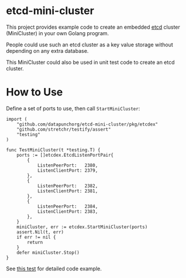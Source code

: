 # etcd-mini-cluster

This project provides example code to create an embedded [etcd](https://etcd.io) cluster (MiniCluster)
in your own Golang program.

People could use such an etcd cluster as a key value storage without depending on any extra database.

This MiniCluster could also be used in unit test code to create an etcd cluster.

# How to Use

Define a set of ports to use, then call `StartMiniCluster`:

```
import (
	"github.com/datapunchorg/etcd-mini-cluster/pkg/etcdex"
	"github.com/stretchr/testify/assert"
	"testing"
)

func TestMiniCluster(t *testing.T) {
	ports := []etcdex.EtcdListenPortPair{
		{
			ListenPeerPort:   2380,
			ListenClientPort: 2379,
		},
		{
			ListenPeerPort:   2382,
			ListenClientPort: 2381,
		},
		{
			ListenPeerPort:   2384,
			ListenClientPort: 2383,
		},
	}
	miniCluster, err := etcdex.StartMiniCluster(ports)
	assert.Nil(t, err)
	if err != nil {
		return
	}
	defer miniCluster.Stop()
}
```


See [this test](https://github.com/datapunchorg/etcd-min-cluster/blob/main/pkg/etcdex/minicluster_test.go) for detailed code example.
